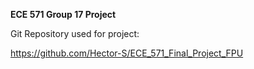 **ECE 571 Group 17 Project**

Git Repository used for project: 

https://github.com/Hector-S/ECE_571_Final_Project_FPU

